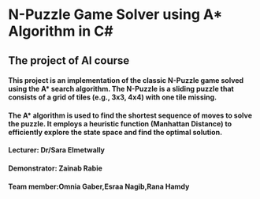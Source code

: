 <h1>N-Puzzle Game Solver using A* Algorithm in C#</h1>
<h2>The project of AI course</h2>
<h4>This project is an implementation of the classic N-Puzzle game solved using the A* search algorithm.
  The N-Puzzle is a sliding puzzle that consists of a grid of tiles (e.g., 3x3, 4x4) with one tile missing.
<h4>The A* algorithm is used to find the shortest sequence of moves to solve the puzzle.
It employs a heuristic function (Manhattan Distance) to efficiently explore the state space and find the optimal solution.
</h4>
<h4>Lecturer: Dr/Sara Elmetwally</h4>
<h4>Demonstrator: Zainab Rabie</h4>
<h4>Team member:Omnia Gaber,Esraa Nagib,Rana Hamdy</h4>
